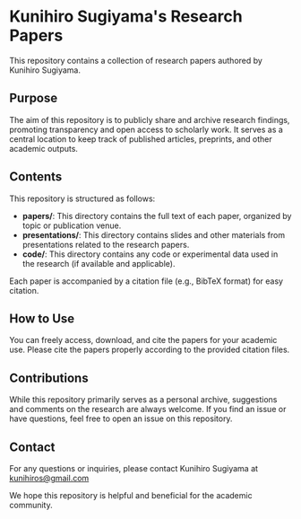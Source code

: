 # Kunihiro Sugiyama's Research Papers

This repository contains a collection of research papers authored by Kunihiro Sugiyama.
## Purpose

The aim of this repository is to publicly share and archive research findings, promoting transparency and open access to scholarly work. It serves as a central location to keep track of published articles, preprints, and other academic outputs.

## Contents

This repository is structured as follows:

-   **papers/**: This directory contains the full text of each paper, organized by topic or publication venue.
-   **presentations/**: This directory contains slides and other materials from presentations related to the research papers.
-   **code/**: This directory contains any code or experimental data used in the research (if available and applicable).

Each paper is accompanied by a citation file (e.g., BibTeX format) for easy citation.

## How to Use

You can freely access, download, and cite the papers for your academic use. Please cite the papers properly according to the provided citation files.

## Contributions

While this repository primarily serves as a personal archive, suggestions and comments on the research are always welcome. If you find an issue or have questions, feel free to open an issue on this repository.

## Contact

For any questions or inquiries, please contact Kunihiro Sugiyama at [kunihiros@gmail.com](mailto:kunihiros@gmail.com)

We hope this repository is helpful and beneficial for the academic community.
